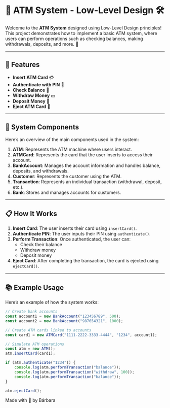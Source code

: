 # 🏧 ATM System - Low-Level Design 🛠️

Welcome to the **ATM System** designed using Low-Level Design principles! This project demonstrates how to implement a basic ATM system, where users can perform operations such as checking balances, making withdrawals, deposits, and more. 💸

---

## 🚀 Features

- **Insert ATM Card** 💳
- **Authenticate with PIN** 🔐
- **Check Balance** 🏦
- **Withdraw Money** 💵
- **Deposit Money** 🏧
- **Eject ATM Card** 🏁

---

## 🧩 System Components

Here’s an overview of the main components used in the system:

1. **ATM**: Represents the ATM machine where users interact.
2. **ATMCard**: Represents the card that the user inserts to access their account.
3. **BankAccount**: Manages the account information and handles balance, deposits, and withdrawals.
4. **Customer**: Represents the customer using the ATM.
5. **Transaction**: Represents an individual transaction (withdrawal, deposit, etc.).
6. **Bank**: Stores and manages accounts for customers.

---

## 📋 How It Works

1. **Insert Card**: The user inserts their card using `insertCard()`.
2. **Authenticate PIN**: The user inputs their PIN using `authenticate()`.
3. **Perform Transaction**: Once authenticated, the user can:
   - Check their balance
   - Withdraw money
   - Deposit money
4. **Eject Card**: After completing the transaction, the card is ejected using `ejectCard()`.

---

## 📚 Example Usage

Here’s an example of how the system works:

```javascript
// Create bank accounts
const account1 = new BankAccount("123456789", 500);
const account2 = new BankAccount("987654321", 1000);

// Create ATM cards linked to accounts
const card1 = new ATMCard("1111-2222-3333-4444", "1234", account1);

// Simulate ATM operations
const atm = new ATM();
atm.insertCard(card1);

if (atm.authenticate("1234")) {
    console.log(atm.performTransaction("balance"));
    console.log(atm.performTransaction("withdraw", 100));
    console.log(atm.performTransaction("balance"));
}

atm.ejectCard();
```

Made with 💛 by Bárbara